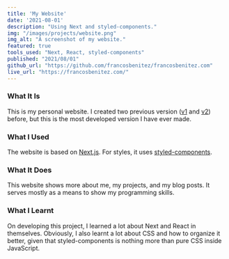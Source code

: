 ```yaml
---
title: 'My Website'
date: '2021-08-01'
description: "Using Next and styled-components."
img: "/images/projects/website.png"
img_alt: "A screenshot of my website."
featured: true
tools_used: "Next, React, styled-components"
published: "2021/08/01"
github_url: "https://github.com/francosbenitez/francosbenitez.com"
live_url: "https://francosbenitez.com/"
---
```


### What It Is
This is my personal website. I created two previous version ([v1](http://francosbenitez.netlify.app/) and [v2](https://github.com/francosbenitez/v2)) before, but this is the most developed version I have ever made.

### What I Used
The website is based on [Next.js](https://nextjs.org/). For styles, it uses [styled-components](https://styled-icons.js.org/). 

### What It Does
This website shows more about me, my projects, and my blog posts. It serves mostly as a means to show my programming skills.   

### What I Learnt
On developing this project, I learned a lot about Next and React in themselves. Obviously, I also learnt a lot about CSS and how to organize it better, given that styled-components is nothing more than pure CSS inside JavaScript. 